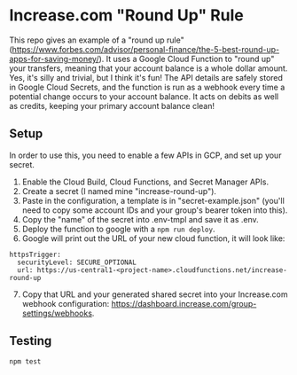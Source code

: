 # Increase.com "Round Up" Rule

This repo gives an example of a "round up rule" (https://www.forbes.com/advisor/personal-finance/the-5-best-round-up-apps-for-saving-money/). It uses a Google Cloud Function to "round up" your transfers, meaning that your account balance is a whole dollar amount. Yes, it's silly and trivial, but I think it's fun! The API details are safely stored in Google Cloud Secrets, and the function is run as a webhook every time a potential change occurs to your account balance. It acts on debits as well as credits, keeping your primary account balance clean!

## Setup

In order to use this, you need to enable a few APIs in GCP, and set up your secret.

1. Enable the Cloud Build, Cloud Functions, and Secret Manager APIs.
2. Create a secret (I named mine "increase-round-up").
3. Paste in the configuration, a template is in "secret-example.json" (you'll need to copy some account IDs and your group's bearer token into this).
4. Copy the "name" of the secret into .env-tmpl and save it as .env.
5. Deploy the function to google with a `npm run deploy`.
6. Google will print out the URL of your new cloud function, it will look like:

```
httpsTrigger:
  securityLevel: SECURE_OPTIONAL
  url: https://us-central1-<project-name>.cloudfunctions.net/increase-round-up
```

7. Copy that URL and your generated shared secret into your Increase.com webhook configuration: https://dashboard.increase.com/group-settings/webhooks.

## Testing

```
npm test
```
